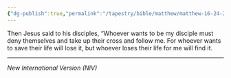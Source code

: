 ```yaml
---
{"dg-publish":true,"permalink":"/tapestry/bible/matthew/matthew-16-24-25/","title":"Matthew 16:24-25","tags":["bible-verse","bible-verse"],"dgHomeLink":true,"dgShowLocalGraph":true,"dgEnableSearch":true}
---
```



Then Jesus said to his disciples, “Whoever wants to be my disciple must deny themselves and take up their cross and follow me. For whoever wants to save their life will lose it, but whoever loses their life for me will find it.

---
*New International Version (NIV)*
